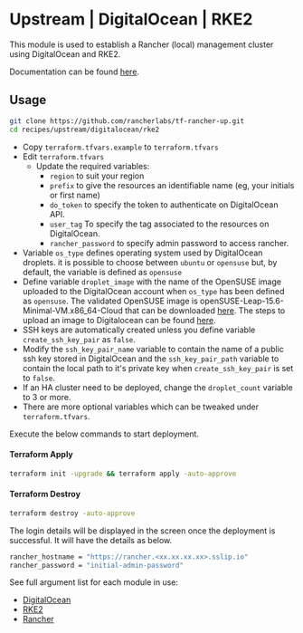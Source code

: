 # Upstream | DigitalOcean | RKE2

This module is used to establish a Rancher (local) management cluster using DigitalOcean and RKE2.

Documentation can be found [here](./docs.md).

## Usage

```bash
git clone https://github.com/rancherlabs/tf-rancher-up.git
cd recipes/upstream/digitalocean/rke2
```

- Copy `terraform.tfvars.example` to `terraform.tfvars`
- Edit `terraform.tfvars`
  - Update the required variables:
    -  `region` to suit your region
    -  `prefix` to give the resources an identifiable name (eg, your initials or first name)
    -  `do_token` to specify the token to authenticate on DigitalOcean API.
    -  `user_tag` To specify the tag associated to the resources on DigitalOcean.
    -  `rancher_password` to specify admin password to access rancher.
- Variable `os_type` defines operating system used by DigitalOcean droplets. it is possible to choose between `ubuntu` or `opensuse` but, by default, the variable is defined as `opensuse`
- Define variable `droplet_image` with the name of the OpenSUSE image uploaded to the DigitalOcean account when `os_type` has been defined as `opensuse`. The validated OpenSUSE image is openSUSE-Leap-15.6-Minimal-VM.x86_64-Cloud that can be downloaded [here](https://download.opensuse.org/distribution/leap/15.6/appliances/openSUSE-Leap-15.6-Minimal-VM.x86_64-Cloud.qcow2). The steps to upload an image to Digitalocean can be found [here](https://docs.digitalocean.com/products/custom-images/how-to/upload/). 
- SSH keys are automatically created unless you define variable `create_ssh_key_pair` as `false`.
- Modify the `ssh_key_pair_name` variable to contain the name of a public ssh key stored in DigitalOcean and the `ssh_key_pair_path` variable to contain the local path to it's private key when `create_ssh_key_pair` is set to `false`.
- If an HA cluster need to be deployed, change the `droplet_count` variable to 3 or more.
- There are more optional variables which can be tweaked under `terraform.tfvars`.

Execute the below commands to start deployment.

#### Terraform Apply

```bash
terraform init -upgrade && terraform apply -auto-approve
```

#### Terraform Destroy

```bash
terraform destroy -auto-approve
```

The login details will be displayed in the screen once the deployment is successful. It will have the details as below.

```bash
rancher_hostname = "https://rancher.<xx.xx.xx.xx>.sslip.io"
rancher_password = "initial-admin-password"
```


See full argument list for each module in use:
  - [DigitalOcean](../../../../modules/infra/digitalocean)
  - [RKE2](../../../../modules/distribution/rke2)
  - [Rancher](../../../../modules/rancher)

